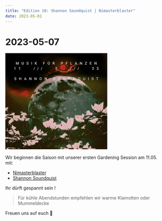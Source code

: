 ```yaml
---
title: "Edition 10: Shannon Soundquist | Nimasterblaster"
date: 2023-05-01
---
```


# 2023-05-07

![](/230511.webp)


Wir beginnen die Saison mit unserer ersten Gardening Session am 11.05. mit:

- [Nimasterblaster](https://soundcloud.com/nimasterblaster) 
- [Shannon Soundquist](https://soundcloud.com/shannon_soundquist)


Ihr dürft gespannt sein    !

> Für kühle Abendstunden empfehlen wir warme Klamotten oder Mummeldecke 

Freuen uns auf euch 💚
